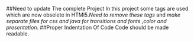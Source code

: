 ##Need to update The complete Project
In this project some tags are used which are now obselete in HTMl5.*_Need to remove these tags_* and *_make separate files for css and java  for transitions and  fonts ,color and presentation_*.
##Proper Indentation Of Code
Code should be  made readable.

